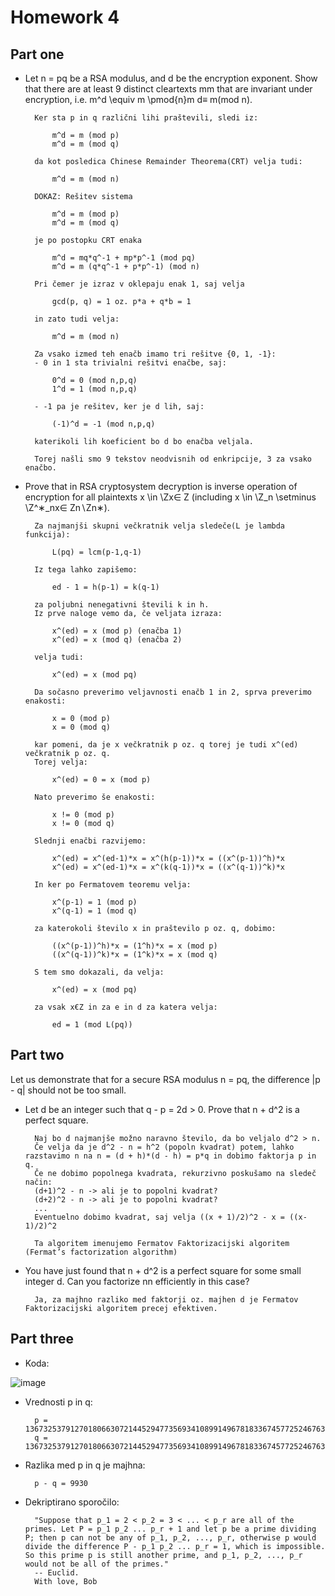 # Homework 4

## Part one

- Let n = pq be a RSA modulus, and d be the encryption exponent. Show that there are at least 9 distinct cleartexts mm that are invariant under encryption, i.e. m^d \equiv m \pmod{n}m
d≡ m(mod n).

		Ker sta p in q različni lihi praštevili, sledi iz:

			m^d = m (mod p)
			m^d = m (mod q)
	
		da kot posledica Chinese Remainder Theorema(CRT) velja tudi:

			m^d = m (mod n)

		DOKAZ: Rešitev sistema

			m^d = m (mod p)
			m^d = m (mod q)
		
		je po postopku CRT enaka

			m^d = mq*q^-1 + mp*p^-1 (mod pq)
			m^d = m (q*q^-1 + p*p^-1) (mod n)
		
		Pri čemer je izraz v oklepaju enak 1, saj velja

			gcd(p, q) = 1 oz. p*a + q*b = 1

		in zato tudi velja:

			m^d = m (mod n)

		Za vsako izmed teh enačb imamo tri rešitve {0, 1, -1}:
		- 0 in 1 sta trivialni rešitvi enačbe, saj:

			0^d = 0 (mod n,p,q)
			1^d = 1 (mod n,p,q) 

		- -1 pa je rešitev, ker je d lih, saj:

			(-1)^d = -1 (mod n,p,q)

		katerikoli lih koeficient bo d bo enačba veljala.
		
		Torej našli smo 9 tekstov neodvisnih od enkripcije, 3 za vsako enačbo.

- Prove that in RSA cryptosystem decryption is inverse operation of encryption for all plaintexts x \in \Zx∈ Z (including x \in \Z_n \setminus \Z^∗_nx∈ Zn∖Zn∗).

		Za najmanjši skupni večkratnik velja sledeče(L je lambda funkcija):

			L(pq) = lcm(p-1,q-1)
		
		Iz tega lahko zapišemo:
			
			ed - 1 = h(p-1) = k(q-1)

		za poljubni nenegativni števili k in h.
		Iz prve naloge vemo da, če veljata izraza:

			x^(ed) = x (mod p) (enačba 1)
			x^(ed) = x (mod q) (enačba 2)

		velja tudi:

			x^(ed) = x (mod pq)
			
		Da sočasno preverimo veljavnosti enačb 1 in 2, sprva preverimo enakosti:

			x = 0 (mod p)
			x = 0 (mod q)

		kar pomeni, da je x večkratnik p oz. q torej je tudi x^(ed) večkratnik p oz. q.
		Torej velja:

			x^(ed) = 0 = x (mod p)

		Nato preverimo še enakosti:

			x != 0 (mod p)
			x != 0 (mod q)

		Slednji enačbi razvijemo:

			x^(ed) = x^(ed-1)*x = x^(h(p-1))*x = ((x^(p-1))^h)*x
			x^(ed) = x^(ed-1)*x = x^(k(q-1))*x = ((x^(q-1))^k)*x

		In ker po Fermatovem teoremu velja:

			x^(p-1) = 1 (mod p)
			x^(q-1) = 1 (mod q)

		za katerokoli število x in praštevilo p oz. q, dobimo:

			((x^(p-1))^h)*x = (1^h)*x = x (mod p)
			((x^(q-1))^k)*x = (1^k)*x = x (mod q)

		S tem smo dokazali, da velja:

			x^(ed) = x (mod pq)

		za vsak x€Z in za e in d za katera velja:

			ed = 1 (mod L(pq))
			
			

## Part two

Let us demonstrate that for a secure RSA modulus n = pq, the difference |p - q| should not be too small.
- Let d be an integer such that q - p = 2d > 0. Prove that n + d^2 is a perfect square.

		Naj bo d najmanjše možno naravno število, da bo veljalo d^2 > n.
		Če velja da je d^2 - n = h^2 (popoln kvadrat) potem, lahko razstavimo n na n = (d + h)*(d - h) = p*q in dobimo faktorja p in q. 
		Če ne dobimo popolnega kvadrata, rekurzivno poskušamo na sledeč način:
		(d+1)^2 - n -> ali je to popolni kvadrat?
		(d+2)^2 - n -> ali je to popolni kvadrat?
		...
		Eventuelno dobimo kvadrat, saj velja ((x + 1)/2)^2 - x = ((x-1)/2)^2

		Ta algoritem imenujemo Fermatov Faktorizacijski algoritem (Fermat’s factorization algorithm)

- You have just found that n + d^2 is a perfect square for some small integer d. Can you factorize nn efficiently in this case?

		Ja, za majhno razliko med faktorji oz. majhen d je Fermatov Faktorizacijski algoritem precej efektiven.

## Part three

- Koda:

![image](https://user-images.githubusercontent.com/48418580/142741026-b2115cb7-1025-447f-b5b1-be67d3a39135.png)

- Vrednosti p in q:

		p = 1367325379127018066307214452947735693410899149678183367457725246763138525564561713653812587568218809390154835824885642545768933745664691629459271126259992540697580325946658912148177178365217491813779546617070121771967084092625291715407026859798403970571092289807643066444062232012316457691541712659582676759382798758754053785169197815169846935072180629146239845560587584917629562604108515222609909400843721158027075355107257623104603715446366081082475900133916721
		q = 1367325379127018066307214452947735693410899149678183367457725246763138525564561713653812587568218809390154835824885642545768933745664691629459271126259992540697580325946658912148177178365217491813779546617070121771967084092625291715407026859798403970571092289807643066444062232012316457691541712659582676759382798758754053785169197815169846935072180629146239845560587584917629562604108515222609909400843721158027075355107257623104603715446366081082475900133906791
		
- Razlika med p in q je majhna:

		p - q = 9930

- Dekriptirano sporočilo:
		
		"Suppose that p_1 = 2 < p_2 = 3 < ... < p_r are all of the primes. Let P = p_1 p_2 ... p_r + 1 and let p be a prime dividing P; then p can not be any of p_1, p_2, ..., p_r, otherwise p would divide the difference P - p_1 p_2 ... p_r = 1, which is impossible. So this prime p is still another prime, and p_1, p_2, ..., p_r would not be all of the primes."
 		-- Euclid.
		With love, Bob





